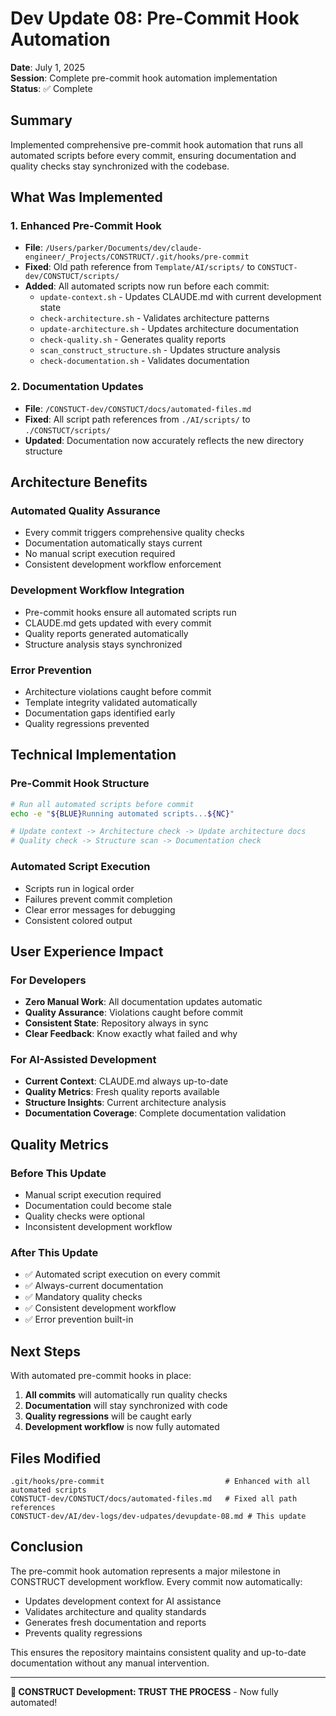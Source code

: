 # Dev Update 08: Pre-Commit Hook Automation

**Date**: July 1, 2025  
**Session**: Complete pre-commit hook automation implementation  
**Status**: ✅ Complete

## Summary

Implemented comprehensive pre-commit hook automation that runs all automated scripts before every commit, ensuring documentation and quality checks stay synchronized with the codebase.

## What Was Implemented

### 1. Enhanced Pre-Commit Hook
- **File**: `/Users/parker/Documents/dev/claude-engineer/_Projects/CONSTRUCT/.git/hooks/pre-commit`
- **Fixed**: Old path reference from `Template/AI/scripts/` to `CONSTUCT-dev/CONSTUCT/scripts/`
- **Added**: All automated scripts now run before each commit:
  - `update-context.sh` - Updates CLAUDE.md with current development state
  - `check-architecture.sh` - Validates architecture patterns
  - `update-architecture.sh` - Updates architecture documentation
  - `check-quality.sh` - Generates quality reports
  - `scan_construct_structure.sh` - Updates structure analysis
  - `check-documentation.sh` - Validates documentation

### 2. Documentation Updates
- **File**: `/CONSTUCT-dev/CONSTUCT/docs/automated-files.md`
- **Fixed**: All script path references from `./AI/scripts/` to `./CONSTUCT/scripts/`
- **Updated**: Documentation now accurately reflects the new directory structure

## Architecture Benefits

### Automated Quality Assurance
- Every commit triggers comprehensive quality checks
- Documentation automatically stays current
- No manual script execution required
- Consistent development workflow enforcement

### Development Workflow Integration
- Pre-commit hooks ensure all automated scripts run
- CLAUDE.md gets updated with every commit
- Quality reports generated automatically
- Structure analysis stays synchronized

### Error Prevention
- Architecture violations caught before commit
- Template integrity validated automatically
- Documentation gaps identified early
- Quality regressions prevented

## Technical Implementation

### Pre-Commit Hook Structure
```bash
# Run all automated scripts before commit
echo -e "${BLUE}Running automated scripts...${NC}"

# Update context -> Architecture check -> Update architecture docs
# Quality check -> Structure scan -> Documentation check
```

### Automated Script Execution
- Scripts run in logical order
- Failures prevent commit completion
- Clear error messages for debugging
- Consistent colored output

## User Experience Impact

### For Developers
- **Zero Manual Work**: All documentation updates automatic
- **Quality Assurance**: Violations caught before commit
- **Consistent State**: Repository always in sync
- **Clear Feedback**: Know exactly what failed and why

### For AI-Assisted Development
- **Current Context**: CLAUDE.md always up-to-date
- **Quality Metrics**: Fresh quality reports available
- **Structure Insights**: Current architecture analysis
- **Documentation Coverage**: Complete documentation validation

## Quality Metrics

### Before This Update
- Manual script execution required
- Documentation could become stale
- Quality checks were optional
- Inconsistent development workflow

### After This Update
- ✅ Automated script execution on every commit
- ✅ Always-current documentation
- ✅ Mandatory quality checks
- ✅ Consistent development workflow
- ✅ Error prevention built-in

## Next Steps

With automated pre-commit hooks in place:

1. **All commits** will automatically run quality checks
2. **Documentation** will stay synchronized with code
3. **Quality regressions** will be caught early
4. **Development workflow** is now fully automated

## Files Modified

```
.git/hooks/pre-commit                           # Enhanced with all automated scripts
CONSTUCT-dev/CONSTUCT/docs/automated-files.md   # Fixed all path references
CONSTUCT-dev/AI/dev-logs/dev-udpates/devupdate-08.md # This update
```

## Conclusion

The pre-commit hook automation represents a major milestone in CONSTRUCT development workflow. Every commit now automatically:

- Updates development context for AI assistance
- Validates architecture and quality standards
- Generates fresh documentation and reports
- Prevents quality regressions

This ensures the repository maintains consistent quality and up-to-date documentation without any manual intervention.

---

**🚀 CONSTRUCT Development: TRUST THE PROCESS** - Now fully automated!